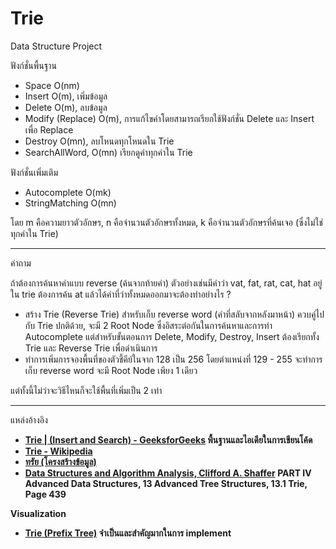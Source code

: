 # Trie
  Data Structure Project
  
  ฟังก์ชั่นพื้นฐาน
  - Space O(nm)
  - Insert O(m), เพิ่มข้อมูล
  - Delete O(m), ลบข้อมูล
  - Modify (Replace) O(m), การแก้ไขคำโดยสามารถเรียกใช้ฟังก์ชั่น Delete และ Insert เพื่อ Replace
  - Destroy O(mn), ลบโหนดทุกโหนดใน Trie
  - SearchAllWord, O(mn) เรียกดูคำทุกคำใน Trie  
  
  ฟังก์ชั่นเพิ่มเติม
  - Autocomplete O(mk)
  - StringMatching O(mn)
  
  โดย m คือความยาวตัวอักษร, n คือจำนวนตัวอักษรทั้งหมด, k คือจำนวนตัวอักษรที่ค้นเจอ (ซึ่งไม่ใช่ทุกคำใน Trie)
  
  --------------------------------------------------------------
  คำถาม
  
  ถ้าต้องการค้นหาคำแบบ reverse (ค้นจากท้ายคำ) ตัวอย่างเช่นมีคำว่า vat, fat, rat, cat, hat อยู่ใน trie ต้องการค้น at แล้วได้คำที่ว่าทั้งหมดออกมาจะต้องทำอย่างไร ? 
  - สร้าง Trie (Reverse Trie) สำหรับเก็บ reverse word (คำที่สลับจากหลังมาหน้า) ควบคู่ไปกับ Trie ปกติด้วย, จะมี 2 Root Node ซึ่งอิสระต่อกันในการค้นหาและการทำ     Autocomplete แต่สำหรับขั้นตอนการ Delete, Modify, Destroy, Insert ต้องเรียกทั้ง Trie และ Reverse Trie เพื่อดำเนินการ
  - ทำการเพิ่มการจองพื้นที่ของตัวชี้คีย์ในจาก 128 เป็น 256 โดยตำแหน่งที่ 129 - 255 จะทำการเก็บ reverse word จะมี Root Node เพียง 1 เดียว
  
  แต่ทั้งนี้ไม่ว่าจะวิธีไหนก็จะใช้พื้นที่เพิ่มเป็น 2 เท่า
  
  --------------------------------------------------------------
  
  แหล่งอ้างอิง <b/><br/>
  - [Trie | (Insert and Search) - GeeksforGeeks](http://www.geeksforgeeks.org/trie-insert-and-search/) พื้นฐานและไอเดียในการเขียนโค้ด <br/>
  - [Trie - Wikipedia](https://en.wikipedia.org/wiki/Trie) <br/>
  - [ทรัย (โครงสร้างข้อมูล)](https://th.wikipedia.org/wiki/ทรัย_(โครงสร้างข้อมูล)) <br/>
  - [Data Structures and Algorithm Analysis, Clifford A. Shaffer](http://people.cs.vt.edu/~shaffer/Book/C++3elatest.pdf) PART IV
    Advanced Data Structures, 13 Advanced Tree Structures, 13.1 Trie, Page 439 <br/>
  
  Visualization <br/>
  - [Trie (Prefix Tree)](https://www.cs.usfca.edu/~galles/visualization/Trie.html) จำเป็นและสำคัญมากในการ implement <br/>
  
 

  
  
  
   
